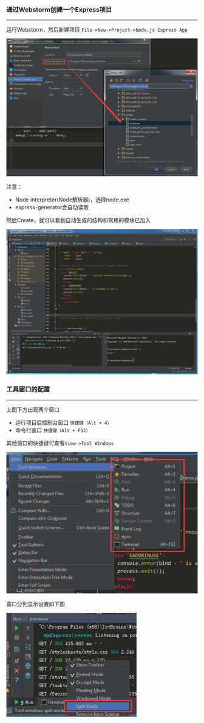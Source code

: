 ### 通过Webstorm创建一个Express项目
---
运行Webstorm，然后新建项目
`File->New->Project->Node.js Express App`

![image](../images/1.png)

注意：
* Node interpreter(Node解析器)，选择node.exe
* express-generator会自动读取

然后Create，就可以看到自动生成的结构和常用的模块已加入

![image](../images/2.png "创建Express项目")


### 工具窗口的配置
---
上图下方出现两个窗口
* 运行项目后控制台窗口 `快捷键（Alt + 4）`
* 命令行窗口 `快捷键（Alt + F12）`

其他窗口的快捷键可查看`View->Tool Windows`

![image](../images/3.png "其他窗口的快捷键")

窗口分列显示设置如下图

![image](../images/4.png "分列显示")

